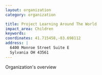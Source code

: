 ```yaml
---
layout: organization
category: organization

title: Project Learning Around The World
impact_area: Children
keywords: 
coordinates: 41.715458,-83.698112
address: |
  6400 Monroe Street Suite E
  Sylvania OH 43561
---
```

Organization's overview
